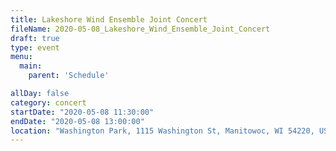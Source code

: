 ```yaml
---
title: Lakeshore Wind Ensemble Joint Concert
fileName: 2020-05-08_Lakeshore_Wind_Ensemble_Joint_Concert
draft: true
type: event
menu: 
  main:
    parent: 'Schedule'

allDay: false
category: concert
startDate: "2020-05-08 11:30:00"
endDate: "2020-05-08 13:00:00"
location: "Washington Park, 1115 Washington St, Manitowoc, WI 54220, USA"
---
```

